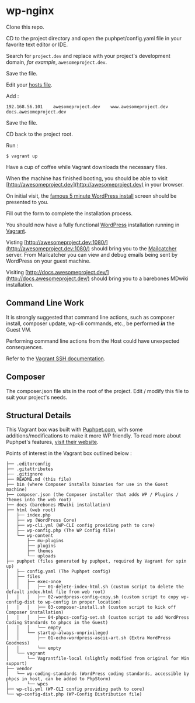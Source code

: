 # wp-nginx

Clone this repo.

CD to the project directory and open the puphpet/config.yaml file in your favorite text editor or IDE.

Search for ```project.dev``` and replace with your project's development domain, *for example*, ```awesomeproject.dev```.

Save the file.

Edit your [hosts file](http://en.wikipedia.org/wiki/Hosts_\(file\)).

Add :  

```
192.168.56.101    awesomeproject.dev    www.awesomeproject.dev    docs.awesomeproject.dev  
```

Save the file.

CD back to the project root.

Run :  

```
$ vagrant up
```

Have a cup of coffee while Vagrant downloads the necessary files.

When the machine has finished booting, you should be able to visit [http://awesomeproject.dev](http://awesomeproject.dev) in your browser.

On initial visit, the [famous 5 minute WordPress install](https://codex.wordpress.org/Installing_WordPress#Finishing_installation) screen should be presented to you.

Fill out the form to complete the installation process.

You should now have a fully functional [WordPress](https://wordpress.org/) installation running in [Vagrant](https://www.vagrantup.com/).

Visting [http://awesomeproject.dev:1080/](http://awesomeproject.dev:1080/) should bring you to the [Mailcatcher](http://mailcatcher.me/) server. From Mailcatcher you can view and debug emails being sent by WordPress on your guest machine.

Visiting [http://docs.awesomeproject.dev/](http://docs.awesomeproject.dev/) should bring you to a barebones MDwiki installation.

## Command Line Work

It is strongly suggested that command line actions, such as composer install, composer update, wp-cli commands, etc., be performed ***in*** the Guest VM.

Performing command line actions from the Host could have unexpected consequences.

Refer to the [Vagrant SSH documentation](http://docs.vagrantup.com/v2/cli/ssh.html).

## Composer

The composer.json file sits in the root of the project.
Edit / modify this file to suit your project's needs.

## Structural Details

This Vagrant box was built with [Puphpet.com](https://puphpet.com/), with some additions/modifications to make it more WP friendly. To read more about Puphpet's features, [visit their website](https://puphpet.com/#help).

Points of interest in the Vagrant box outlined below :  

```
├── .editorconfig
├── .gitattributes
├── .gitignore
├── README.md (this file)
├── bin (where Composer installs binaries for use in the Guest machine)
├── composer.json (the Composer installer that adds WP / Plugins / Themes into the web root)
├── docs (barebones MDwiki installation)
├── html (web root)
│   ├── index.php
│   ├── wp (WordPress Core)
│   ├── wp-cli.yml (WP-CLI config providing path to core)
│   ├── wp-config.php (The WP Config file)
│   └── wp-content
│       ├── mu-plugins
│       ├── plugins
│       ├── themes
│       └── uploads
├── puphpet (files generated by puphpet, required by Vagrant for spin up)
│   ├── config.yaml (The Puphpet config)
│   ├── files
│   │   ├── exec-once
│   │   │   ├── 01-delete-index-html.sh (custom script to delete the default index.html file from web root)
│   │   │   ├── 02-wordpress-config-copy.sh (custom script to copy wp-config-dist to wp-config in proper location)
│   │   │   ├── 03-composer-install.sh (custom script to kick off Composer installation)
│   │   │   ├── 04-phpcs-config-set.sh (custom script to add WordPress Coding Standards to phpcs in the Guest)
│   │   │   └── empty
│   │   └── startup-always-unprivileged
│   │       ├── 01-echo-wordpress-ascii-art.sh (Extra WordPress Goodness)
│   │       └── empty
│   └── vagrant
│       └── Vagrantfile-local (slightly modified from original for Win support)
├── vendor
│   └── wp-coding-standards (WordPress coding standards, accessible by phpcs in host, can be added to PhpStorm)
│       └── wpcs
├── wp-cli.yml (WP-CLI config providing path to core)
└── wp-config-dist.php (WP-Config Distribution file)
```
